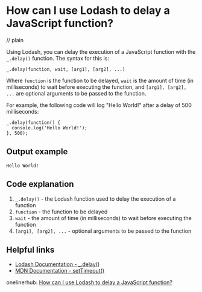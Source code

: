 # How can I use Lodash to delay a JavaScript function?
// plain

Using Lodash, you can delay the execution of a JavaScript function with the `_.delay()` function. The syntax for this is:

```
_.delay(function, wait, [arg1], [arg2], ...)
```

Where `function` is the function to be delayed, `wait` is the amount of time (in milliseconds) to wait before executing the function, and `[arg1], [arg2], ...` are optional arguments to be passed to the function.

For example, the following code will log "Hello World!" after a delay of 500 milliseconds:

```
_.delay(function() {
  console.log('Hello World!');
}, 500);
```

## Output example


```
Hello World!
```

## Code explanation


1. `_.delay()` - the Lodash function used to delay the execution of a function
2. `function` - the function to be delayed
3. `wait` - the amount of time (in milliseconds) to wait before executing the function
4. `[arg1], [arg2], ...` - optional arguments to be passed to the function

## Helpful links

- [Lodash Documentation - _.delay()](https://lodash.com/docs/4.17.15#delay)
- [MDN Documentation - setTimeout()](https://developer.mozilla.org/en-US/docs/Web/API/WindowOrWorkerGlobalScope/setTimeout)

onelinerhub: [How can I use Lodash to delay a JavaScript function?](https://onelinerhub.com/javascript-lodash/how-can-i-use-lodash-to-delay-a-javascript-function)